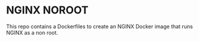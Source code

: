 # NGINX NOROOT

This repo contains a  Dockerfiles to create an NGINX Docker image that runs NGINX as a non root.
